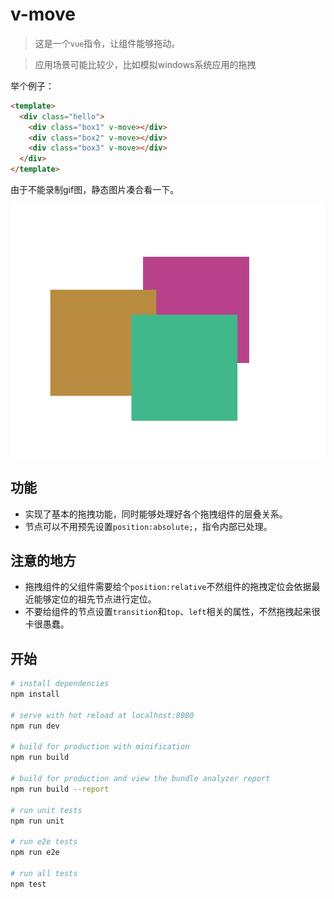 # v-move

> 这是一个`vue`指令，让组件能够拖动。

> 应用场景可能比较少，比如模拟windows系统应用的拖拽

举个例子：

```html
<template>
  <div class="hello">
    <div class="box1" v-move></div>
    <div class="box2" v-move></div>
    <div class="box3" v-move></div>
  </div>
</template>
```

由于不能录制gif图，静态图片凑合看一下。

![](static/1.png)

## 功能

* 实现了基本的拖拽功能，同时能够处理好各个拖拽组件的层叠关系。
* 节点可以不用预先设置`position:absolute;`，指令内部已处理。

## 注意的地方

* 拖拽组件的父组件需要给个`position:relative`不然组件的拖拽定位会依据最近能够定位的祖先节点进行定位。
* 不要给组件的节点设置`transition`和`top`、`left`相关的属性，不然拖拽起来很卡很愚蠢。

## 开始

``` bash
# install dependencies
npm install

# serve with hot reload at localhost:8080
npm run dev

# build for production with minification
npm run build

# build for production and view the bundle analyzer report
npm run build --report

# run unit tests
npm run unit

# run e2e tests
npm run e2e

# run all tests
npm test
```
